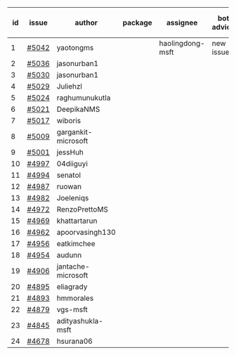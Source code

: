 | id | issue | author | package | assignee | bot advice | created date of issue | target release date | date from target |
| ------ | ------ | ------ | ------ | ------ | ------ | ------ | ------ | :-----: |
| 1 | [#5042](https://github.com/Azure/sdk-release-request/issues/5042) | yaotongms |  | haolingdong-msft | new issue. | 03-13 | 04-26 |  |
| 2 | [#5036](https://github.com/Azure/sdk-release-request/issues/5036) | jasonurban1 |  |  |  | 03-11 |  | 0 |
| 3 | [#5030](https://github.com/Azure/sdk-release-request/issues/5030) | jasonurban1 |  |  |  | 03-06 |  | 0 |
| 4 | [#5029](https://github.com/Azure/sdk-release-request/issues/5029) | Juliehzl |  |  |  | 03-05 |  | 0 |
| 5 | [#5024](https://github.com/Azure/sdk-release-request/issues/5024) | raghumunukutla |  |  |  | 03-04 |  | 0 |
| 6 | [#5021](https://github.com/Azure/sdk-release-request/issues/5021) | DeepikaNMS |  |  |  | 02-29 |  | 0 |
| 7 | [#5017](https://github.com/Azure/sdk-release-request/issues/5017) | wiboris |  |  |  | 02-29 |  | 0 |
| 8 | [#5009](https://github.com/Azure/sdk-release-request/issues/5009) | gargankit-microsoft |  |  |  | 02-28 |  | 0 |
| 9 | [#5001](https://github.com/Azure/sdk-release-request/issues/5001) | jessHuh |  |  |  | 02-27 |  | 0 |
| 10 | [#4997](https://github.com/Azure/sdk-release-request/issues/4997) | 04diiguyi |  |  |  | 02-27 |  | 0 |
| 11 | [#4994](https://github.com/Azure/sdk-release-request/issues/4994) | senatol |  |  |  | 02-27 |  | 0 |
| 12 | [#4987](https://github.com/Azure/sdk-release-request/issues/4987) | ruowan |  |  |  | 02-27 |  | 0 |
| 13 | [#4982](https://github.com/Azure/sdk-release-request/issues/4982) | Joeleniqs |  |  |  | 02-24 |  | 0 |
| 14 | [#4972](https://github.com/Azure/sdk-release-request/issues/4972) | RenzoPrettoMS |  |  |  | 02-21 |  | 0 |
| 15 | [#4969](https://github.com/Azure/sdk-release-request/issues/4969) | khattartarun |  |  |  | 02-20 |  | 0 |
| 16 | [#4962](https://github.com/Azure/sdk-release-request/issues/4962) | apoorvasingh130 |  |  |  | 02-19 |  | 0 |
| 17 | [#4956](https://github.com/Azure/sdk-release-request/issues/4956) | eatkimchee |  |  |  | 02-17 |  | 0 |
| 18 | [#4954](https://github.com/Azure/sdk-release-request/issues/4954) | audunn |  |  |  | 02-16 |  | 0 |
| 19 | [#4906](https://github.com/Azure/sdk-release-request/issues/4906) | jantache-microsoft |  |  |  | 01-22 |  | 0 |
| 20 | [#4895](https://github.com/Azure/sdk-release-request/issues/4895) | eliagrady |  |  |  | 01-18 |  | 0 |
| 21 | [#4893](https://github.com/Azure/sdk-release-request/issues/4893) | hmmorales |  |  |  | 01-16 |  | 0 |
| 22 | [#4879](https://github.com/Azure/sdk-release-request/issues/4879) | vgs-msft |  |  |  | 01-09 |  | 0 |
| 23 | [#4845](https://github.com/Azure/sdk-release-request/issues/4845) | adityashukla-msft |  |  |  | 12-20 |  | 0 |
| 24 | [#4678](https://github.com/Azure/sdk-release-request/issues/4678) | hsurana06 |  |  |  | 10-23 |  | 0 |
